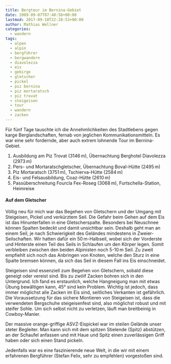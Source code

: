```yaml
---
title: Bergtour im Bernina-Gebiet
date: 2009-09-07T07:40:58+00:00
lastmod: 2017-09-18T22:28:53+00:00
author: Mathias Wellner
categories:
  - wandern
tags:
  - alpen
  - alpin
  - bergführer
  - bergwandern
  - diavolezza
  - eis
  - gebirge
  - gletscher
  - pickel
  - piz bernina
  - piz mortaratsch
  - piz trovat
  - steigeisen
  - tour
  - wandern
  - zacken
---
```

Für fünf Tage tauschte ich die Annehmlichkeiten des Stadtlebens gegen karge Berglandschaften, fernab von jeglichen Kommunikationsmitteln. Es war eine sehr fordernde, aber auch extrem lohnende Tour im Bernina-Gebiet. 

  1. Ausbildung am Piz Trovat (3146&thinsp;m), Übernachtung Berghotel Diavolezza (2973&thinsp;m)
  2. Pers- und Mortaratschgletscher, Übernachtung Boval-Hütte (2495&thinsp;m)
  3. Piz Mortaratsch (3751&thinsp;m), Tschierva-Hütte (2584&thinsp;m)
  4. Eis- und Felsausbildung, Coaz-Hütte (2610&thinsp;m)
  5. Passüberschreitung Fourcla Fex-Roseg (3068&thinsp;m), Furtschella-Station, Heimreise

#### Auf dem Gletscher

Völlig neu für mich war das Begehen von Gletschern und der Umgang mit Steigeisen, Pickel und verkürztem Seil. Die Gefahr beim Gehen auf dem Eis ist das Hinunterfallen in eine Gletscherspalte. Besonders bei Neuschnee können Spalten bedeckt und damit unsichtbar sein. Deshalb geht man an einem Seil, je nach Schwierigkeit des Geländes mindestens in Zweier-Seilschaften. Wir hatten dafür ein 50&thinsp;m-Halbseil, wobei sich der Vorderste und Hinterste einen Teil des Seils in Schlaufen um den Körper legen. Somit verbleiben zwischen den beiden Alpinisten noch 5-10&thinsp;m Seil. Zu zweit empfiehlt sich noch das Anbringen von Knoten, welche den Sturz in eine Spalte bremsen können, da sich das Seil in diesem Fall ins Eis einschneidet. 

Steigeisen sind essenziell zum Begehen von Gletschern, sobald diese geneigt oder vereist sind. Bis zu zwölf Zacken bohren sich in den Untergrund. Ich fand es erstaunlich, welche Hangneigung man mit etwas Übung bewältigen kann, 45° sind kein Problem. Wichtig ist jedoch, dass immer möglichst alle Zacken im Eis sind, seitliches Verkanten ist gefährlich. Die Voraussetzung für das sichere Montieren von Steigeisen ist, dass die verwendeten Bergschuhe steigeisenfest sind, also möglichst robust und mit steifer Sohle. Um sich selbst nicht zu verletzen, läuft man breitbeinig in Cowboy-Manier. 

Der massive orange-griffige ASVZ-Eispickel war im steilen Gelände unser steter Begleiter. Man kann sich mit dem spitzen Stielende (Spitz) abstützen, an der Schaufel anfassen und mit Haue und Spitz einen zuverlässigen Griff haben oder sich einen Stand pickeln. 

Jedenfalls war es eine faszinierende neue Welt, in die wir mit einem erfahrenen Bergführer (Stefan Felix, sehr zu empfehlen) vorgestoßen sind.